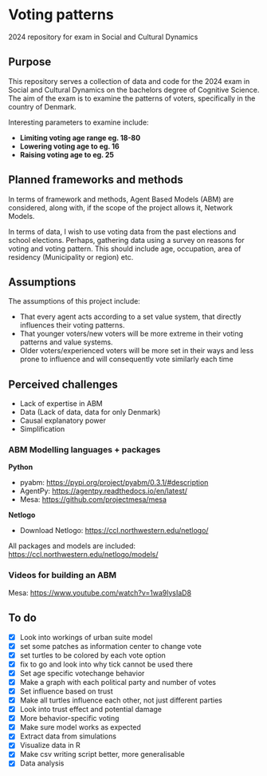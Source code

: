 # Voting patterns
2024 repository for exam in Social and Cultural Dynamics

## Purpose
This repository serves a collection of data and code for the 2024 exam in Social and Cultural Dynamics on the bachelors degree of Cognitive Science.
The aim of the exam is to examine the patterns of voters, specifically in the country of Denmark.

Interesting parameters to examine include:
- **Limiting voting age range eg. 18-80**
- **Lowering voting age to eg. 16**
- **Raising voting age to eg. 25**

## Planned frameworks and methods
In terms of framework and methods, Agent Based Models (ABM) are considered, along with, if the scope of the project allows it, Network Models.

In terms of data, I wish to use voting data from the past elections and school elections. Perhaps, gathering data using a survey on reasons for voting and voting pattern.
This should include age, occupation, area of residency (Municipality or region) etc.

## Assumptions
The assumptions of this project include: 
- That every agent acts according to a set value system, that directly influences their voting patterns.
- That younger voters/new voters will be more extreme in their voting patterns and value systems.
- Older voters/experienced voters will be more set in their ways and less prone to influence and will consequently vote similarly each time

## Perceived challenges
- Lack of expertise in ABM
- Data (Lack of data, data for only Denmark)
- Causal explanatory power
- Simplification

### ABM Modelling languages + packages
**Python**
- pyabm: https://pypi.org/project/pyabm/0.3.1/#description
- AgentPy: https://agentpy.readthedocs.io/en/latest/
- Mesa: https://github.com/projectmesa/mesa

**Netlogo**
- Download Netlogo: https://ccl.northwestern.edu/netlogo/

All packages and models are included: https://ccl.northwestern.edu/netlogo/models/

### Videos for building an ABM
Mesa: https://www.youtube.com/watch?v=1wa9lysIaD8

## To do
- [x] Look into workings of urban suite model
- [x] set some patches as information center to change vote
- [x] set turtles to be colored by each vote option
- [x] fix to go and look into why tick cannot be used there
- [x] Set age specific votechange behavior
- [x] Make a graph with each political party and number of votes
- [x] Set influence based on trust
- [x] Make all turtles influence each other, not just different parties
- [x] Look into trust effect and potential damage
- [x] More behavior-specific voting
- [x] Make sure model works as expected
- [x] Extract data from simulations
- [x] Visualize data in R
- [x] Make csv writing script better, more generalisable
- [x] Data analysis
